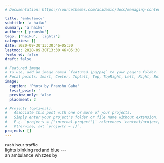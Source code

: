 ```yaml
---
# Documentation: https://sourcethemes.com/academic/docs/managing-content/

title: 'ambulance'
subtitle: 'a haiku'
summary: 'a haiku'
authors: ['pranshu']
tags: ['haiku', 'lights']
categories: []
date: 2020-09-30T13:30:46+05:30
lastmod: 2020-09-30T13:30:46+05:30
featured: false
draft: false

# Featured image
# To use, add an image named `featured.jpg/png` to your page's folder.
# Focal points: Smart, Center, TopLeft, Top, TopRight, Left, Right, BottomLeft, Bottom, BottomRight.
image:
  caption: 'Photo by Pranshu Gaba'
  focal_point: ''
  preview_only: false
  placement: 2

# Projects (optional).
#   Associate this post with one or more of your projects.
#   Simply enter your project's folder or file name without extension.
#   E.g. `projects = ["internal-project"]` references `content/project/deep-learning/index.md`.
#   Otherwise, set `projects = []`.
projects: []
---
```


rush hour traffic  
lights blinking red and blue ---  
an ambulance whizzes by
